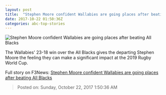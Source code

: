 ```yaml
---
layout: post
title:  "Stephen Moore confident Wallabies are going places after beating All Blacks"
date: 2017-10-22 01:50:36Z
categories: abc-top-stories
---
```


![Stephen Moore confident Wallabies are going places after beating All Blacks](http://www.abc.net.au/news/image/9074324-1x1-700x700.jpg)

The Wallabies' 23-18 win over the All Blacks gives the departing Stephen Moore the feeling they can make a significant impact at the 2019 Rugby World Cup.


Full story on F3News: [Stephen Moore confident Wallabies are going places after beating All Blacks](http://www.f3nws.com/n/vEggVE)

> Posted on: Sunday, October 22, 2017 1:50:36 AM
